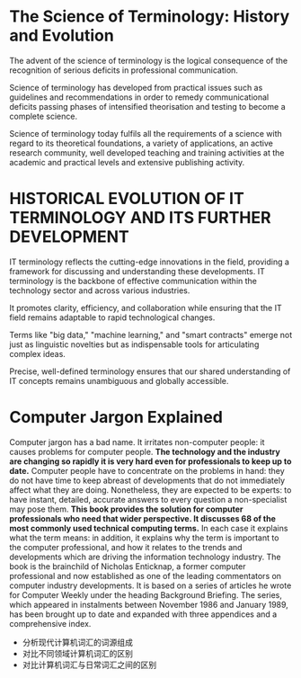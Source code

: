 # The Science of Terminology: History and Evolution

The advent of the science of terminology is the logical consequence of the recognition of serious deficits in professional communication.

Science of terminology has developed from practical issues such as guidelines and recommendations in order to remedy communicational deficits passing phases of intensified theorisation and testing to become a complete science.

Science of terminology today fulfils all the requirements of a science with regard to its theoretical foundations, a variety of applications, an active research community, well developed teaching and training activities at the academic and practical levels and extensive publishing activity.

# HISTORICAL EVOLUTION OF IT TERMINOLOGY AND ITS FURTHER DEVELOPMENT

IT terminology reflects the cutting-edge innovations in the field, providing a framework for discussing and understanding these developments. IT terminology is the backbone of effective communication within the technology sector and across various industries.

It promotes clarity, efficiency, and collaboration while ensuring that the IT field remains adaptable to rapid technological changes.

Terms like "big data," "machine learning," and "smart contracts" emerge not just as linguistic novelties but as indispensable tools for articulating complex ideas.

Precise, well-defined terminology ensures that our shared understanding of IT concepts remains unambiguous and globally accessible.

# Computer Jargon Explained

Computer jargon has a bad name.  It irritates non-computer people: it causes problems for computer people.  **The technology and the industry are changing so rapidly it is very hard even for professionals to keep up to date.** Computer people have to concentrate on the problems in hand: they do not have time to keep abreast of developments that do not immediately affect what they are doing.  Nonetheless, they are expected to be experts: to have instant, detailed, accurate answers to every question a non-specialist may pose them. **This book provides the solution for computer professionals who need that wider perspective.  It discusses 68 of the most commonly used technical computing terms.**  In each case it explains what the term means: in addition, it explains why the term is important to the computer professional, and how it relates to the trends and developments which are driving the information technology industry. The book is the brainchild of Nicholas Enticknap, a former computer professional and now established as one of the leading commentators on computer industry developments.  It is based on a series of articles he wrote for Computer Weekly under the heading Background Briefing.  The series, which appeared in instalments between November 1986 and January 1989, has been brought up to date and expanded with three appendices and a comprehensive index.

- 分析现代计算机词汇的词源组成
- 对比不同领域计算机词汇的区别
- 对比计算机词汇与日常词汇之间的区别